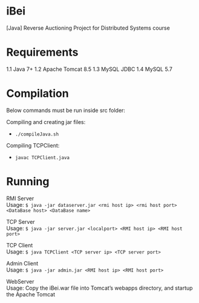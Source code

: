 # iBei
[Java] Reverse Auctioning Project for Distributed Systems course

# Requirements
1.1 Java 7+
1.2 Apache Tomcat 8.5
1.3 MySQL JDBC
1.4 MySQL 5.7 


# Compilation
Below commands must be run inside src folder:

Compiling and creating jar files:  
* `./compileJava.sh`  

Compiling TCPClient:
* `javac TCPClient.java`  

# Running

RMI Server   
Usage: `$ java -jar dataserver.jar <rmi host ip> <rmi host port> <DataBase host> <DataBase name>`

TCP Server  
Usage: `$ java -jar server.jar <localport> <RMI host ip> <RMI host port>`

TCP Client  
Usage: `$ java TCPClient <TCP server ip> <TCP server port>`

Admin Client  
Usage: `$ java -jar admin.jar <RMI host ip> <RMI host port>`

WebServer  
Usage: Copy the iBei.war file into Tomcat’s webapps directory, and startup the Apache Tomcat 


